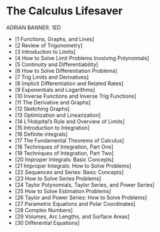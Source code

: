 # The Calculus Lifesaver

ADRIAN BANNER. 1ED

- [1 Functions, Graphs, and Lines]
- [2 Review of Trigonometry]
- [3 Introduction to Limits]
- [4 How to Solve Limit Problems Involving Polynomials]
- [5 Continuity and Differentiability]
- [6 How to Solve Differentiation Problems]
- [7 Trig Limits and Derivatives]
- [8 Implicit Differentiation and Related Rates]
- [9 Exponentials and Logarithms]
- [10 Inverse Functions and Inverse Trig Functions]
- [11 The Derivative and Graphs]
- [12 Sketching Graphs]
- [13 Optimization and Linearization]
- [14 L’Hobpital’s Rule and Overview of Limits]
- [15 Introduction to Integration]
- [16 Definite integrals]
- [17 The Fundamental Theorems of Calculus]
- [18 Techniques of Integration, Part One]
- [19 Techniques of Integration, Part Two]
- [20 Improper Integrals: Basic Concepts]
- [21 Improper Integrals: How to Solve Problems]
- [22 Sequences and Series: Basic Concepts]
- [23 How to Solve Series Problems]
- [24 Taylor Polynomials, Taylor Series, and Power Series]
- [25 How to Solve Estimation Problems]
- [26 Taylor and Power Series: How to Solve Problems]
- [27 Parametric Equations and Polar Coordinates]
- [28 Complex Numbers]
- [29 Volumes, Arc Lengths, and Surface Areas]
- [30 Differential Equations]

